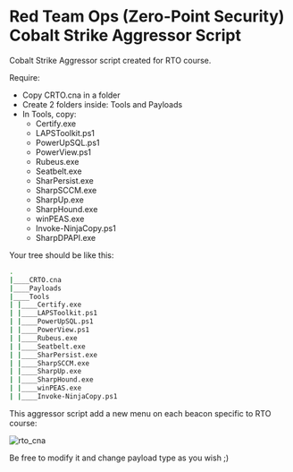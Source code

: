 # Red Team Ops (Zero-Point Security) Cobalt Strike Aggressor Script
Cobalt Strike Aggressor script created for RTO course.

Require:
* Copy CRTO.cna in a folder
* Create 2 folders inside: Tools and Payloads
* In Tools, copy:
  * Certify.exe
  * LAPSToolkit.ps1
  * PowerUpSQL.ps1
  * PowerView.ps1
  * Rubeus.exe
  * Seatbelt.exe
  * SharPersist.exe
  * SharpSCCM.exe
  * SharpUp.exe
  * SharpHound.exe
  * winPEAS.exe
  * Invoke-NinjaCopy.ps1
  * SharpDPAPI.exe

Your tree should be like this:
```bash
.
|____CRTO.cna
|____Payloads
|____Tools
| |____Certify.exe
| |____LAPSToolkit.ps1
| |____PowerUpSQL.ps1
| |____PowerView.ps1
| |____Rubeus.exe
| |____Seatbelt.exe
| |____SharPersist.exe
| |____SharpSCCM.exe
| |____SharpUp.exe
| |____SharpHound.exe
| |____winPEAS.exe
| |____Invoke-NinjaCopy.ps1
```

This aggressor script add a new menu on each beacon specific to RTO course:

![rto_cna](https://github.com/rashbx1/RTO_Aggressor_Script/assets/95026516/ea6dfd34-07ee-4e30-b55c-97e743f0f079)

Be free to modify it and change payload type as you wish ;)
